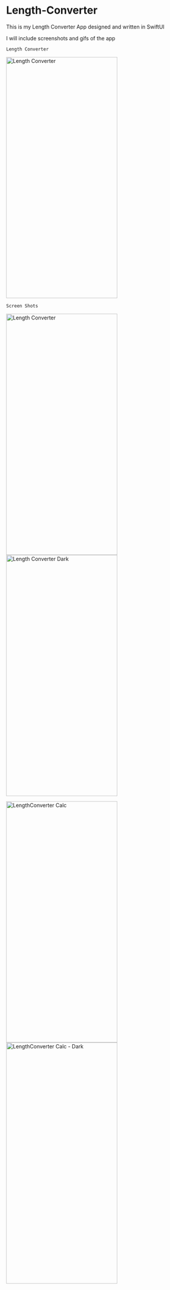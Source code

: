 # Length-Converter

This is my Length Converter App designed and written in SwiftUI

I will include screenshots and gifs of the app

    Length Converter

<img src="hhttps://user-images.githubusercontent.com/84573770/131420654-8c78c0e5-f83c-4b75-b3e4-e82c98935549.mov" alt="Length Converter" width="300" height="650">

    Screen Shots
   
<img src="https://user-images.githubusercontent.com/84573770/131420795-68fd2e7f-c267-482e-a1f1-032677ae7026.png" alt="Length Converter" width="300" height="650">  <img src="https://user-images.githubusercontent.com/84573770/131420791-a7bd2b45-4cfe-493d-9617-236343ccc899.png" alt="Length Converter Dark" width="300" height="650">

<img src="https://user-images.githubusercontent.com/84573770/131420798-5bdd3c47-305c-484c-ae3b-8ee2f624d5bd.png" alt="LengthConverter Calc" width="300" height="650">  <img src="https://user-images.githubusercontent.com/84573770/131420797-8715f5ed-cada-48af-9644-d2ecca04f7d0.png" alt="LengthConverter Calc - Dark" width="300" height="650">

